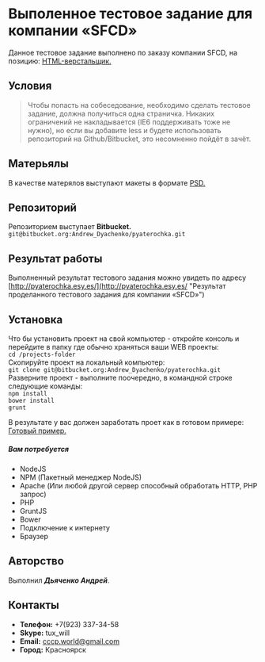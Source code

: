 # Выполенное тестовое задание для компании «SFCD»
Данное тестовое задание выполнено по заказу компании SFCD, на позицию: [HTML-верстальщик.](http://spb.hh.ru/vacancy/15267014 "Ссылка на источник размещенной вакансии")

## Условия
> Чтобы попасть на собеседование, необходимо сделать тестовое задание, должна получиться одна страничка. Никаких ограничений не накладывается (IE6 поддерживать тоже не нужно), но если вы добавите less и будете использовать репозиторий на Github/Bitbucket, это несомненно пойдёт в зачёт.

## Матерьялы
В качестве матерялов выступают макеты в формате [PSD.](https://goo.gl/7RuhZH "Ссылка на матерьялы к заданию")

## Репозиторий
Репозиторием выступает **Bitbucket.**  
`git@bitbucket.org:Andrew_Dyachenko/pyaterochka.git`

## Результат работы
Выполненный результат тестового задания можно увидеть по адресу [http://pyaterochka.esy.es/](http://pyaterochka.esy.es/ "Результат проделанного тестового задания для компании «SFCD»")

## Установка
Что бы установить проект на свой компьютер - откройте консоль и перейдите в папку где обычно храняться ваши WEB проекты:  
`cd /projects-folder`  
Скопируйте проект на локальный компьютер:  
`git clone git@bitbucket.org:Andrew_Dyachenko/pyaterochka.git`  
Разверните проект - выполните поочередно, в командной строке следующие команды:  
`npm install`  
`bower install`  
`grunt`

В результате у вас должен заработать проет как в готовом примере: [Готовый пример.](http://pyaterochka.esy.es/ "Готовый пример.")

##### Вам потребуется
- NodeJS
- NPM (Пакетный менеджер NodeJS)
- Apache (Или любой другой сервер способный обработать HTTP, PHP запрос)
- PHP
- GruntJS
- Bower
- Подключение к интернету
- Браузер

## Авторство
Выполнил __*Дьяченко Андрей*__.

## Контакты
- **Телефон:** +7(923) 337-34-58
- **Skype:** tux_will
- **Email:** cccp.world@gmail.com
- **Город:** Красноярск